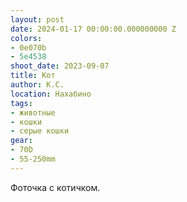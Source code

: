 ```yaml
---
layout: post
date: 2024-01-17 00:00:00.000000000 Z
colors:
- 0e070b
- 5e4538
shoot_date: 2023-09-07
title: Кот
author: К.С.
location: Нахабино
tags:
- животные
- кошки
- серые кошки
gear:
- 70D
- 55-250mm
---
```

Фоточка с котичком.

